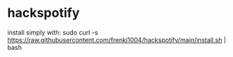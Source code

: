 # hackspotify

install simply with: 
sudo curl -s https://raw.githubusercontent.com/frenki1004/hackspotify/main/install.sh | bash
